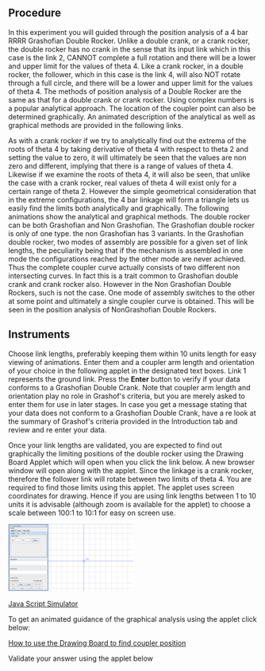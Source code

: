 ## Procedure
In this experiment you will guided through the position analysis of a 4 bar RRRR Grashofian Double Rocker. Unlike a double crank, or a crank rocker, the double rocker has no crank in the sense that its input link which in this case is the link 2, CANNOT complete a full rotation and there will be a lower and upper limit for the values of theta 4. Like a crank rocker, in a double rocker, the follower, which in this case is the link 4, will also NOT rotate through a full circle, and there will be a lower and upper limit for the values of theta 4. The methods of position analysis of a Double Rocker are the same as that for a double crank or crank rocker. Using complex numbers is a popular analytical approach. The location of the coupler point can also be determined graphically. An animated description of the analytical as well as graphical methods are provided in the following links.

<p class="heading-content"> 
    <object width="900" height="700" data="./content/Cmplx_pos_ana_RRRR/index.html"></object>
</p>
<p class="heading-content"> 
     <object width="900" height="700" data="./content/Gra_pos_ana_RRRR/index.html"></object>
</p>

As with a crank rocker if we try to analytically find out the extrema of the roots of theta 4 by taking derivative of theta 4 with respect to theta 2 and setting the value to zero, it will ultimately be seen that the values are non zero and different, implying that there is a range of values of theta 4. Likewise if we examine the roots of theta 4, it will also be seen, that unlike the case with a crank rocker, real values of theta 4 will exist only for a certain range of theta 2. However the simple geometrical consideration that in the extreme configurations, the 4 bar linkage will form a triangle lets us easily find the limits both analytically and graphically. The following animations show the analytical and graphical methods. The double rocker can be both Grashofian and Non Grashofian. The Grashofian double rocker is only of one type. the non Grashofian has 3 variants. In the Grashofian double rocker, two modes of assembly are possible for a given set of link lengths, the peculiarity being that if the mechanism is assembled in one mode the configurations reached by the other mode are never achieved. Thus the complete coupler curve actually consists of two different non intersecting curves. In fact this is a trait common to Grashofian double crank and crank rocker also. However in the Non Grashofian Double Rockers, such is not the case. One mode of assembly switches to the other at some point and ultimately a single coupler curve is obtained. This will be seen in the position analysis of NonGrashofian Double Rockers.

<p class="heading-content">
  <object width="900" height="700" data="./content/Cmplx_lim_pos_ana_RRRR_Grashof_Double_Rocker/index.html"></object>
</p>

<p class="heading-content">  
   <object width="900" height="700" data="./content/Gra_lim_pos_ana_RRRR_Grashof_Double_Rocker/index.html"></object>
</p> 

## Instruments
Choose link lengths, preferably keeping them within 10 units length for easy viewing of animations. Enter them and a coupler arm length and orientation of your choice in the following applet in the designated text boxes. Link 1 represents the ground link. Press the **Enter** button to verify if your data conforms to a Grashofian Double Crank. Note that coupler arm length and orientation play no role in Grashof's criteria, but you are merely asked to enter them for use in later stages. In case you get a message stating that your data does not conform to a Grashofian Double Crank, have a re look at the summary of Grashof's criteria provided in the Introduction tab and review and re enter your data.

 <p style="text-align: center;">
   <object width="700" height="300" data="./content/GrashofRRRRDoubleRockerChecker/index.html"></object>
                            </p>

Once your link lengths are validated, you are expected to find out graphically the limiting positions of the double rocker using the Drawing Board Applet which will open when you click the link below. A new browser window will open along with the applet. Since the linkage is a crank rocker, therefore the follower link will rotate between two limits of theta 4. You are required to find those limits using this applet. The applet uses screen coordinates for drawing. Hence if you are using link lengths between 1 to 10 units it is advisable (although zoom is available for the applet) to choose a scale between 100:1 to 10:1 for easy on screen use.

<img src="images/drawing-board.png" width="50%">

[Java Script Simulator](drawing-board-js/drawing-board.html)

To get an animated guidance of the graphical analysis using the applet click below:

[How to use the Drawing Board to find coupler position](drawing-board-js/drawing-board-demo.html)

Validate your answer using the applet below
<p style="text-align: center;">
 <object width="700" height="500" data="./content/GrashofRRRRDoubleRockerCouplerPositionChecker/index.html"></object>
</p>
 <p style="text-align: center;">
     <object width="700" height="500" data="./content/GrashofRRRRDoubleRockerLimitPositionChecker/index.html"></object>
</p>



